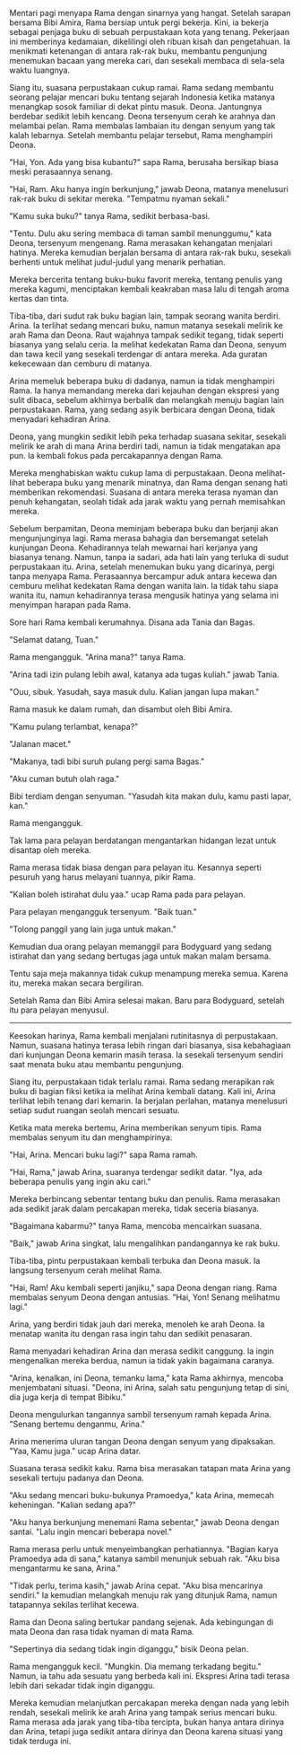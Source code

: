 Mentari pagi menyapa Rama dengan sinarnya yang hangat. Setelah sarapan bersama Bibi Amira, Rama bersiap untuk pergi bekerja. Kini, ia bekerja sebagai penjaga buku di sebuah perpustakaan kota yang tenang. Pekerjaan ini memberinya kedamaian, dikelilingi oleh ribuan kisah dan pengetahuan. Ia menikmati ketenangan di antara rak-rak buku, membantu pengunjung menemukan bacaan yang mereka cari, dan sesekali membaca di sela-sela waktu luangnya.

Siang itu, suasana perpustakaan cukup ramai. Rama sedang membantu seorang pelajar mencari buku tentang sejarah Indonesia ketika matanya menangkap sosok familiar di dekat pintu masuk. Deona. Jantungnya berdebar sedikit lebih kencang. Deona tersenyum cerah ke arahnya dan melambai pelan. Rama membalas lambaian itu dengan senyum yang tak kalah lebarnya.
Setelah membantu pelajar tersebut, Rama menghampiri Deona.

"Hai, Yon. Ada yang bisa kubantu?" sapa Rama, berusaha bersikap biasa meski perasaannya senang.

"Hai, Ram. Aku hanya ingin berkunjung," jawab Deona, matanya menelusuri rak-rak buku di sekitar mereka. "Tempatmu nyaman sekali."

"Kamu suka buku?" tanya Rama, sedikit berbasa-basi.

"Tentu. Dulu aku sering membaca di taman sambil menunggumu," kata Deona, tersenyum mengenang.
Rama merasakan kehangatan menjalari hatinya. Mereka kemudian berjalan bersama di antara rak-rak buku, sesekali berhenti untuk melihat judul-judul yang menarik perhatian. 

Mereka bercerita tentang buku-buku favorit mereka, tentang penulis yang mereka kagumi, menciptakan kembali keakraban masa lalu di tengah aroma kertas dan tinta.

Tiba-tiba, dari sudut rak buku bagian lain, tampak seorang wanita berdiri. Arina. Ia terlihat sedang mencari buku, namun matanya sesekali melirik ke arah Rama dan Deona. Raut wajahnya tampak sedikit tegang, tidak seperti biasanya yang selalu ceria. Ia melihat kedekatan Rama dan Deona, senyum dan tawa kecil yang sesekali terdengar di antara mereka. Ada guratan kekecewaan dan cemburu di matanya.

Arina memeluk beberapa buku di dadanya, namun ia tidak menghampiri Rama. Ia hanya memandang mereka dari kejauhan dengan ekspresi yang sulit dibaca, sebelum akhirnya berbalik dan melangkah menuju bagian lain perpustakaan. Rama, yang sedang asyik berbicara dengan Deona, tidak menyadari kehadiran Arina.

Deona, yang mungkin sedikit lebih peka terhadap suasana sekitar, sesekali melirik ke arah di mana Arina berdiri tadi, namun ia tidak mengatakan apa pun. Ia kembali fokus pada percakapannya dengan Rama.

Mereka menghabiskan waktu cukup lama di perpustakaan. Deona melihat-lihat beberapa buku yang menarik minatnya, dan Rama dengan senang hati memberikan rekomendasi. Suasana di antara mereka terasa nyaman dan penuh kehangatan, seolah tidak ada jarak waktu yang pernah memisahkan mereka.

Sebelum berpamitan, Deona meminjam beberapa buku dan berjanji akan mengunjunginya lagi. Rama merasa bahagia dan bersemangat setelah kunjungan Deona. Kehadirannya telah mewarnai hari kerjanya yang biasanya tenang.
Namun, tanpa ia sadari, ada hati lain yang terluka di sudut perpustakaan itu. Arina, setelah menemukan buku yang dicarinya, pergi tanpa menyapa Rama. Perasaannya bercampur aduk antara kecewa dan cemburu melihat kedekatan Rama dengan wanita lain. Ia tidak tahu siapa wanita itu, namun kehadirannya terasa mengusik hatinya yang selama ini menyimpan harapan pada Rama.

Sore hari Rama kembali kerumahnya. Disana ada Tania dan Bagas. 

"Selamat datang, Tuan." 

Rama mengangguk. "Arina mana?" tanya Rama. 

"Arina tadi izin pulang lebih awal, katanya ada tugas kuliah." jawab Tania. 

"Ouu, sibuk. Yasudah, saya masuk dulu. Kalian jangan lupa makan."

Rama masuk ke dalam rumah, dan disambut oleh Bibi Amira. 

"Kamu pulang terlambat, kenapa?"

"Jalanan macet."

"Makanya, tadi bibi suruh pulang pergi sama Bagas."

"Aku cuman butuh olah raga."

Bibi terdiam dengan senyuman. "Yasudah kita makan dulu, kamu pasti lapar, kan."

Rama mengangguk. 

Tak lama para pelayan berdatangan mengantarkan hidangan lezat untuk disantap oleh mereka. 

Rama merasa tidak biasa dengan para pelayan itu. Kesannya seperti pesuruh yang harus melayani tuannya, pikir Rama. 

"Kalian boleh istirahat dulu yaa." ucap Rama pada para pelayan. 

Para pelayan mengangguk tersenyum. "Baik tuan."

"Tolong panggil yang lain juga untuk makan."

Kemudian dua orang pelayan memanggil para Bodyguard yang sedang istirahat dan yang sedang bertugas jaga untuk makan malam bersama. 

Tentu saja meja makannya tidak cukup menampung mereka semua. Karena itu, mereka makan secara bergiliran.

Setelah Rama dan Bibi Amira selesai makan. Baru para Bodyguard, setelah itu para pelayan menyusul.

---

Keesokan harinya, Rama kembali menjalani rutinitasnya di perpustakaan. Namun, suasana hatinya terasa lebih ringan dari biasanya, sisa kebahagiaan dari kunjungan Deona kemarin masih terasa. Ia sesekali tersenyum sendiri saat menata buku atau membantu pengunjung.

Siang itu, perpustakaan tidak terlalu ramai. Rama sedang merapikan rak buku di bagian fiksi ketika ia melihat Arina kembali datang. Kali ini, Arina terlihat lebih tenang dari kemarin. Ia berjalan perlahan, matanya menelusuri setiap sudut ruangan seolah mencari sesuatu.

Ketika mata mereka bertemu, Arina memberikan senyum tipis. Rama membalas senyum itu dan menghampirinya.

"Hai, Arina. Mencari buku lagi?" sapa Rama ramah.

"Hai, Rama," jawab Arina, suaranya terdengar sedikit datar. "Iya, ada beberapa penulis yang ingin aku cari."

Mereka berbincang sebentar tentang buku dan penulis. Rama merasakan ada sedikit jarak dalam percakapan mereka, tidak seceria biasanya.

"Bagaimana kabarmu?" tanya Rama, mencoba mencairkan suasana.

"Baik," jawab Arina singkat, lalu mengalihkan pandangannya ke rak buku.

Tiba-tiba, pintu perpustakaan kembali terbuka dan Deona masuk. Ia langsung tersenyum cerah melihat Rama.

"Hai, Ram! Aku kembali seperti janjiku," sapa Deona dengan riang.
Rama membalas senyum Deona dengan antusias. "Hai, Yon! Senang melihatmu lagi."

Arina, yang berdiri tidak jauh dari mereka, menoleh ke arah Deona. Ia menatap wanita itu dengan rasa ingin tahu dan sedikit penasaran.

Rama menyadari kehadiran Arina dan merasa sedikit canggung. Ia ingin mengenalkan mereka berdua, namun ia tidak yakin bagaimana caranya.

"Arina, kenalkan, ini Deona, temanku lama," kata Rama akhirnya, mencoba menjembatani situasi. "Deona, ini Arina, salah satu pengunjung tetap di sini, dia juga kerja di tempat Bibiku."

Deona mengulurkan tangannya sambil tersenyum ramah kepada Arina. "Senang bertemu denganmu, Arina."

Arina menerima uluran tangan Deona dengan senyum yang dipaksakan. "Yaa, Kamu juga." ucap Arina datar.

Suasana terasa sedikit kaku. Rama bisa merasakan tatapan mata Arina yang sesekali tertuju padanya dan Deona.

"Aku sedang mencari buku-bukunya Pramoedya," kata Arina, memecah keheningan. "Kalian sedang apa?"

"Aku hanya berkunjung menemani Rama sebentar," jawab Deona dengan santai. "Lalu ingin mencari beberapa novel."

Rama merasa perlu untuk menyeimbangkan perhatiannya. "Bagian karya Pramoedya ada di sana," katanya sambil menunjuk sebuah rak. "Aku bisa mengantarmu ke sana, Arina."

"Tidak perlu, terima kasih," jawab Arina cepat. "Aku bisa mencarinya sendiri." Ia kemudian melangkah menuju rak yang ditunjuk Rama, namun tatapannya sekilas terlihat kecewa.

Rama dan Deona saling bertukar pandang sejenak. Ada kebingungan di mata Deona dan rasa tidak nyaman di mata Rama.

"Sepertinya dia sedang tidak ingin diganggu," bisik Deona pelan.

Rama mengangguk kecil. "Mungkin. Dia memang terkadang begitu." Namun, ia tahu ada sesuatu yang berbeda kali ini. Ekspresi Arina tadi terasa lebih dari sekadar tidak ingin diganggu.

Mereka kemudian melanjutkan percakapan mereka dengan nada yang lebih rendah, sesekali melirik ke arah Arina yang tampak serius mencari buku. Rama merasa ada jarak yang tiba-tiba tercipta, bukan hanya antara dirinya dan Arina, tetapi juga sedikit antara dirinya dan Deona karena situasi yang tidak terduga ini.